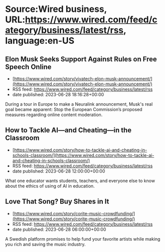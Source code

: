 # Source:Wired business, URL:https://www.wired.com/feed/category/business/latest/rss, language:en-US

## Elon Musk Seeks Support Against Rules on Free Speech Online
 - [https://www.wired.com/story/vivatech-elon-musk-announcement/](https://www.wired.com/story/vivatech-elon-musk-announcement/)
 - RSS feed: https://www.wired.com/feed/category/business/latest/rss
 - date published: 2023-06-28 18:16:28+00:00

During a tour in Europe to make a Neuralink announcement, Musk's real goal became apparent: Stop the European Commission’s proposed measures regarding online content moderation.

## How to Tackle AI—and Cheating—in the Classroom
 - [https://www.wired.com/story/how-to-tackle-ai-and-cheating-in-schools-classroom/](https://www.wired.com/story/how-to-tackle-ai-and-cheating-in-schools-classroom/)
 - RSS feed: https://www.wired.com/feed/category/business/latest/rss
 - date published: 2023-06-28 12:00:00+00:00

What one educator wants students, teachers, and everyone else to know about the ethics of using of AI in education.

## Love That Song? Buy Shares in It
 - [https://www.wired.com/story/corite-music-crowdfunding/](https://www.wired.com/story/corite-music-crowdfunding/)
 - RSS feed: https://www.wired.com/feed/category/business/latest/rss
 - date published: 2023-06-28 06:00:00+00:00

A Swedish platform promises to help fund your favorite artists while making you rich and saving the music industry.

